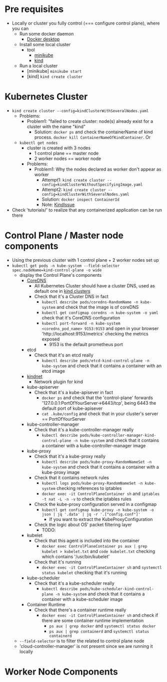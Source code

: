 # Pre requisites
* Locally or cluster you fully control (=== configure control plane), where you can
  * Run some docker daemon
    * [Docker desktop](https://www.docker.com/products/docker-desktop/)
  * Install some local cluster
    * tool
      * [minikube](https://minikube.sigs.k8s.io/docs/start/)
      * [kind](https://kind.sigs.k8s.io/)
  * Run a local cluster
    * [minikube]  `minikube start`
    * [kind] `kind create cluster`

# Kubernetes Cluster
* `kind create cluster --config=kindClusterWithSeveralNodes.yaml`
  * Problems: 
    * Problem1: "failed to create cluster: node(s) already exist for a cluster with the name "kind"
      * Solution: `docker ps` and check the containerName of kind process. `docker kill ContainerNameOfKindContainer`. Or
  * `kubectl get nodes`
    * cluster is created with 3 nodes
      * 1 control plane == master node 
      * 2 worker nodes == worker node
    * Problems:
      * Problem1: Why the nodes declared as worker don't appear as worker
        * Attempt1: `kind create cluster --config=kindClusterWithoutSpecifyingImage.yaml`
        * Attempt2: `kind create cluster --config=kindClusterWithSeveralNodes.yaml`
        * Solution: `docker inspect ContainerId`
        * Note: [KindIssue](https://github.com/kubernetes-sigs/kind/issues/3421)
* Check 'tutorials/' to realize that any containerized application can be run there

# Control Plane / Master node components
* Using the previous cluster with 1 control plane + 2 worker nodes set up
* `kubectl get pods -n kube-system --field-selector spec.nodeName=kind-control-plane -o wide`
  * display the Control Plane's components
    * [CoreDNS](https://www.cncf.io/projects/coredns/)
      * All Kubernetes Cluster should have a cluster DNS, used as default one in [kind clusters](https://kind.sigs.k8s.io/)
      * Check that it's a Cluster DNS in fact
        * `kubectl describe pods/coredns-RandomName -n kube-system` and check that the image is of coreDNS
        * `kubectl get configmap coredns -n kube-system -o yaml` check that it's CoreDNS configuration
        * `kubectl port-forward -n kube-system <coredns_pod_name> 9153:9153` and open in your browser 'http://localhost:9153/metrics' checking the metrics exposed
          * 9153 is the default prometheus port
    * etcd
      * Check that it's an etcd really
        * `kubectl describe pods/etcd-kind-control-plane -n kube-system` and check that it contains a container with an etcd image
    * [kindnet](https://github.com/aojea/kindnet)
      * Network plugin for kind
    * kube-apiserver
      * Check that it's a kube-apisever in fact
        * `docker ps` and check that the 'control-plane' forwards '127.0.0.1:PortOfYourServer->6443/tcp', being 6443 the default port of kube-apisever
        * `cat .kube/config` and check that in your cluster's server == PortOfYourServer
    * kube-controller-manager
      * Check that it's a kube-controller-manager really
        * `kubectl describe pods/kube-controller-manager-kind-control-plane -n kube-system` and check that it contains a container with a kube-controller-manager image
    * kube-proxy
      * Check that it's a kube-proxy really
        * `kubectl describe pods/kube-proxy-RandomNameSet -n kube-system` and check that it contains a container with a kube-proxy image
      * Check that it contains network rules
        * `kubectl logs pods/kube-proxy-RandomNameSet -n kube-system` checking references to iptables
        * `docker exec -it ControlPlaneContainer sh` and `iptables -t nat -L -n -v` to check the iptables rules
      * Check the kube-proxy configuration served in a configmap
        * `kubectl get configmap kube-proxy -n kube-system -o json | jq '.data' | jq -r '.["config.conf"]'`
          * If you want to extract the KubeProxyConfiguration
      * Check the logic about OS' packet filtering layer
        * TODO:
    * kubelet
      * Check that this agent is included into the container
        * `docker exec ControlPlaneContainer ps aux | grep kubelet > kubelet.txt` and `code kubelet.txt` checking which contains '/usr/bin/kubelet'
      * Check that it's running
        * `docker exec -it ControlPlaneContainer sh` and `systemctl status kubelet` checking that it's running
    * kube-scheduler
      * Check that it's a kube-scheduler really
        * `kubectl describe pods/kube-scheduler-kind-control-plane -n kube-system` and check that it contains a container with a kube-scheduler image
    * Container Runtime
      * Check that there's a container runtime really
        * `docker exec -it ControlPlaneContainer sh` and check if there are some container runtime implementation
          * `ps aux | grep docker` and `systemctl status docker`
          * `ps aux | grep containerd` and `systemctl status containerd`
  * `--field-selector` is to filter the related to control plane node
  * 'cloud-controller-manager' is not present since we are running it locally

# Worker Node Components

